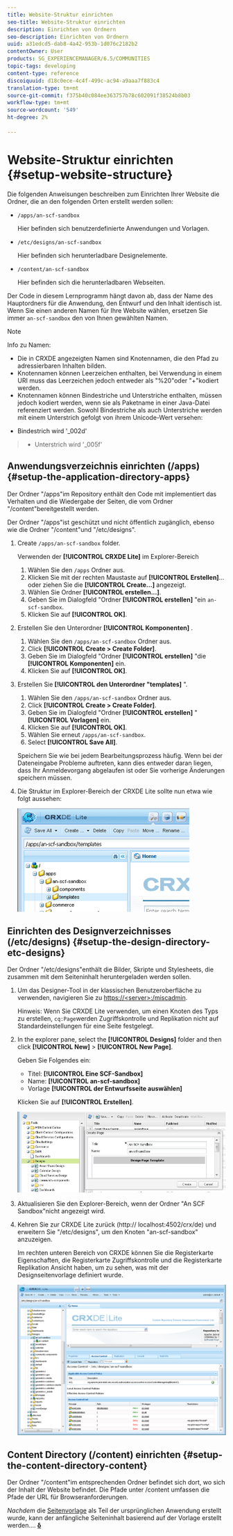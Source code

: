 ```yaml
---
title: Website-Struktur einrichten
seo-title: Website-Struktur einrichten
description: Einrichten von Ordnern
seo-description: Einrichten von Ordnern
uuid: a31edcd5-dab8-4a42-953b-1d076c2182b2
contentOwner: User
products: SG_EXPERIENCEMANAGER/6.5/COMMUNITIES
topic-tags: developing
content-type: reference
discoiquuid: d18c0ece-4c4f-499c-ac94-a9aaa7f883c4
translation-type: tm+mt
source-git-commit: f375b40c084ee363757b78c602091f38524b8b03
workflow-type: tm+mt
source-wordcount: '549'
ht-degree: 2%

---
```



# Website-Struktur einrichten {#setup-website-structure}

Die folgenden Anweisungen beschreiben zum Einrichten Ihrer Website die Ordner, die an den folgenden Orten erstellt werden sollen:

* `/apps/an-scf-sandbox`

   Hier befinden sich benutzerdefinierte Anwendungen und Vorlagen.

* `/etc/designs/an-scf-sandbox`

   Hier befinden sich herunterladbare Designelemente.

* `/content/an-scf-sandbox`

   Hier befinden sich die herunterladbaren Webseiten.

Der Code in diesem Lernprogramm hängt davon ab, dass der Name des Hauptordners für die Anwendung, den Entwurf und den Inhalt identisch ist. Wenn Sie einen anderen Namen für Ihre Website wählen, ersetzen Sie immer `an-scf-sandbox` den von Ihnen gewählten Namen.

>[!NOTE]
>
>Info zu Namen:
>
>* Die in CRXDE angezeigten Namen sind Knotennamen, die den Pfad zu adressierbaren Inhalten bilden.
>* Knotennamen können Leerzeichen enthalten, bei Verwendung in einem URI muss das Leerzeichen jedoch entweder als &quot;%20&quot;oder &quot;+&quot;kodiert werden.
>* Knotennamen können Bindestriche und Unterstriche enthalten, müssen jedoch kodiert werden, wenn sie als Paketname in einer Java-Datei referenziert werden. Sowohl Bindestriche als auch Unterstriche werden mit einem Unterstrich gefolgt von ihrem Unicode-Wert versehen:

   >
   >   
   * Bindestrich wird &#39;_002d&#39;
   >   * Unterstrich wird &#39;_005f&#39;


## Anwendungsverzeichnis einrichten (/apps) {#setup-the-application-directory-apps}

Der Ordner &quot;/apps&quot;im Repository enthält den Code mit implementiert das Verhalten und die Wiedergabe der Seiten, die vom Ordner &quot;/content&quot;bereitgestellt werden.

Der Ordner &quot;/apps&quot;ist geschützt und nicht öffentlich zugänglich, ebenso wie die Ordner &quot;/content&quot;und &quot;/etc/designs&quot;.

1. Create `/apps/an-scf-sandbox` folder.

   Verwenden der **[!UICONTROL CRXDE Lite]** im Explorer-Bereich

   1. Wählen Sie den `/apps` Ordner aus.
   1. Klicken Sie mit der rechten Maustaste auf **[!UICONTROL Erstellen]**... oder ziehen Sie die **[!UICONTROL Create...]** angezeigt.
   1. Wählen Sie Ordner **[!UICONTROL erstellen...]**.
   1. Geben Sie im Dialogfeld &quot;Ordner **[!UICONTROL erstellen]** &quot;ein `an-scf-sandbox`.
   1. Klicken Sie auf **[!UICONTROL OK]**.

1. Erstellen Sie den Unterordner **[!UICONTROL Komponenten]** .

   1. Wählen Sie den `/apps/an-scf-sandbox` Ordner aus.
   1. Click **[!UICONTROL Create > Create Folder]**.
   1. Geben Sie im Dialogfeld &quot;Ordner **[!UICONTROL erstellen]** &quot;die **[!UICONTROL Komponenten]** ein.
   1. Klicken Sie auf **[!UICONTROL OK]**.

1. Erstellen Sie **[!UICONTROL den Unterordner &quot;templates]** &quot;.

   1. Wählen Sie den `/apps/an-scf-sandbox` Ordner aus.
   1. Click **[!UICONTROL Create > Create Folder]**.
   1. Geben Sie im Dialogfeld &quot;Ordner **[!UICONTROL erstellen]** &quot; **[!UICONTROL Vorlagen]** ein.
   1. Klicken Sie auf **[!UICONTROL OK]**.
   1. Wählen Sie erneut `/apps/an-scf-sandbox`.
   1. Select **[!UICONTROL Save All]**.

   Speichern Sie wie bei jedem Bearbeitungsprozess häufig. Wenn bei der Dateneingabe Probleme auftreten, kann dies entweder daran liegen, dass Ihr Anmeldevorgang abgelaufen ist oder Sie vorherige Änderungen speichern müssen.

1. Die Struktur im Explorer-Bereich der CRXDE Lite sollte nun etwa wie folgt aussehen:

   ![crxde-template](assets/crxde-template.png)

## Einrichten des Designverzeichnisses (/etc/designs) {#setup-the-design-directory-etc-designs}

Der Ordner &quot;/etc/designs&quot;enthält die Bilder, Skripte und Stylesheets, die zusammen mit dem Seiteninhalt heruntergeladen werden sollen.

1. Um das Designer-Tool in der klassischen Benutzeroberfläche zu verwenden, navigieren Sie zu [https://&lt;server>:/miscadmin](http://localhost:4502/miscadmin).

   Hinweis: Wenn Sie CRXDE Lite verwenden, um einen Knoten des Typs zu erstellen, `cq:Page`werden Zugriffskontrolle und Replikation nicht auf Standardeinstellungen für eine Seite festgelegt.

1. In the explorer pane, select the **[!UICONTROL Designs]** folder and then click **[!UICONTROL New]** > **[!UICONTROL New Page]**.

   Geben Sie Folgendes ein:

   * Titel: **[!UICONTROL Eine SCF-Sandbox]**
   * Name: **[!UICONTROL an-scf-sandbox]**
   * Vorlage **[!UICONTROL der Entwurfsseite auswählen]**

   Klicken Sie auf **[!UICONTROL Erstellen]**.

   ![design-template](assets/design-template.png)

1. Aktualisieren Sie den Explorer-Bereich, wenn der Ordner &quot;An SCF Sandbox&quot;nicht angezeigt wird.

1. Kehren Sie zur CRXDE Lite zurück (http:// localhost:4502/crx/de) und erweitern Sie &quot;/etc/designs&quot;, um den Knoten &quot;an-scf-sandbox&quot; anzuzeigen.

   Im rechten unteren Bereich von CRXDE können Sie die Registerkarte Eigenschaften, die Registerkarte Zugriffskontrolle und die Registerkarte Replikation Ansicht haben, um zu sehen, was mit der Designseitenvorlage definiert wurde.

   ![crxde-configure-template](assets/crxde-configure-template.png)

## Content Directory (/content) einrichten {#setup-the-content-directory-content}

Der Ordner &quot;/content&quot;im entsprechenden Ordner befindet sich dort, wo sich der Inhalt der Website befindet. Die Pfade unter /content umfassen die Pfade der URL für Browseranforderungen.

*Nachdem* die [Seitenvorlage](initial-app.md#createthepagetemplate) als Teil der ursprünglichen Anwendung erstellt wurde, kann der anfängliche Seiteninhalt basierend auf der Vorlage erstellt werden.... [**δ**](initial-app.md)
